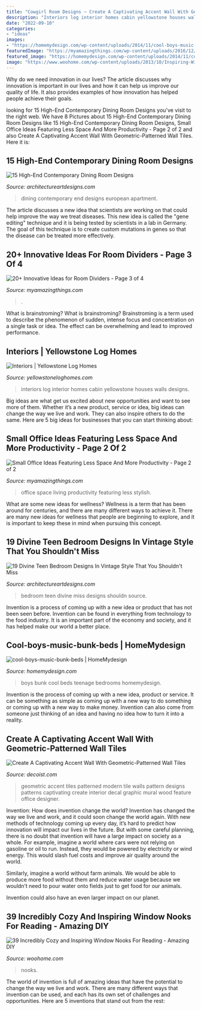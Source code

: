 ```yaml
---
title: "Cowgirl Room Designs ~ Create A Captivating Accent Wall With Geometric-patterned Wall Tiles"
description: "Interiors log interior homes cabin yellowstone houses walls designs"
date: "2022-09-10"
categories:
- "ideas"
images:
- "https://homemydesign.com/wp-content/uploads/2014/11/cool-boys-music-bunk-beds.jpg"
featuredImage: "https://myamazingthings.com/wp-content/uploads/2016/12/interior11.jpg"
featured_image: "https://homemydesign.com/wp-content/uploads/2014/11/cool-boys-music-bunk-beds.jpg"
image: "https://www.woohome.com/wp-content/uploads/2013/10/Inspiring-Window-Reading-Nook-17.jpg"
---
```



Why do we need innovation in our lives?
The article discusses why innovation is important in our lives and how it can help us improve our quality of life. It also provides examples of how innovation has helped people achieve their goals.

	

		
looking for 15 High-End Contemporary Dining Room Designs you've visit to the right web. We have 8 Pictures about 15 High-End Contemporary Dining Room Designs like 15 High-End Contemporary Dining Room Designs, Small Office Ideas Featuring Less Space And More Productivity - Page 2 of 2 and also Create A Captivating Accent Wall With Geometric-Patterned Wall Tiles. Here it is:
		
    
## 15 High-End Contemporary Dining Room Designs

<img loading=lazy src="https://www.architectureartdesigns.com/wp-content/uploads/2014/09/15-High-End-Contemporary-Dining-Room-Designs-4-630x945.jpg" onerror="this.onerror=null;this.src='https://tse1.mm.bing.net/th?id=OIP.esnzPzaUy7fJf3k5wRG5ggHaLH&amp;pid=15.1';" alt="15 High-End Contemporary Dining Room Designs">

_Source: architectureartdesigns.com_

>dining contemporary end designs european apartment. 

	

The article discusses a new idea that scientists are working on that could help improve the way we treat diseases. This new idea is called the "gene editing" technique and it is being tested by scientists in a lab in Germany. The goal of this technique is to create custom mutations in genes so that the disease can be treated more effectively.

    
## 20+ Innovative Ideas For Room Dividers - Page 3 Of 4

<img loading=lazy src="https://myamazingthings.com/wp-content/uploads/2016/12/interior11.jpg" onerror="this.onerror=null;this.src='https://tse1.mm.bing.net/th?id=OIP.4pcSKeTbG0vs9Px76wF5hQHaKX&amp;pid=15.1';" alt="20+ Innovative Ideas for Room Dividers - Page 3 of 4">

_Source: myamazingthings.com_

>. 

	

What is brainstroming?
What is brainstroming? Brainstroming is a term used to describe the phenomenon of sudden, intense focus and concentration on a single task or idea. The effect can be overwhelming and lead to improved performance.

    
## Interiors | Yellowstone Log Homes

<img loading=lazy src="https://www.yellowstoneloghomes.com/wp-content/uploads/2019/12/8L734544_2-1-768x1160.jpg" onerror="this.onerror=null;this.src='https://tse4.mm.bing.net/th?id=OIP.1DELkmaIQNTbTakfXmCj_AHaLL&amp;pid=15.1';" alt="Interiors | Yellowstone Log Homes">

_Source: yellowstoneloghomes.com_

>interiors log interior homes cabin yellowstone houses walls designs. 

	

Big ideas are what get us excited about new opportunities and want to see more of them. Whether it’s a new product, service or idea, big ideas can change the way we live and work. They can also inspire others to do the same. Here are 5 big ideas for businesses that you can start thinking about: 

    
## Small Office Ideas Featuring Less Space And More Productivity - Page 2 Of 2

<img loading=lazy src="http://myamazingthings.com/wp-content/uploads/2017/06/small-home-office-11.jpg" onerror="this.onerror=null;this.src='https://tse4.mm.bing.net/th?id=OIP._mlrkrEBiOh5gJGu0puD3AHaKA&amp;pid=15.1';" alt="Small Office Ideas Featuring Less Space And More Productivity - Page 2 of 2">

_Source: myamazingthings.com_

>office space living productivity featuring less stylish. 

	

What are some new ideas for wellness?
Wellness is a term that has been around for centuries, and there are many different ways to achieve it. There are many new ideas for wellness that people are beginning to explore, and it is important to keep these in mind when pursuing this concept.

    
## 19 Divine Teen Bedroom Designs In Vintage Style That You Shouldn&#039;t Miss

<img loading=lazy src="https://www.architectureartdesigns.com/wp-content/uploads/2016/10/15-11.jpg" onerror="this.onerror=null;this.src='https://tse3.mm.bing.net/th?id=OIP.7ZQ6lGCQQw2WW46-SxkTEQAAAA&amp;pid=15.1';" alt="19 Divine Teen Bedroom Designs In Vintage Style That You Shouldn&#039;t Miss">

_Source: architectureartdesigns.com_

>bedroom teen divine miss designs shouldn source. 

	

Invention is a process of coming up with a new idea or product that has not been seen before. Invention can be found in everything from technology to the food industry. It is an important part of the economy and society, and it has helped make our world a better place.

    
## Cool-boys-music-bunk-beds | HomeMydesign

<img loading=lazy src="https://homemydesign.com/wp-content/uploads/2014/11/cool-boys-music-bunk-beds.jpg" onerror="this.onerror=null;this.src='https://tse3.mm.bing.net/th?id=OIP.arxKMFBvh6647TTFDiY-vQHaLH&amp;pid=15.1';" alt="cool-boys-music-bunk-beds | HomeMydesign">

_Source: homemydesign.com_

>boys bunk cool beds teenage bedrooms homemydesign. 

	

Invention is the process of coming up with a new idea, product or service. It can be something as simple as coming up with a new way to do something or coming up with a new way to make money. Invention can also come from someone just thinking of an idea and having no idea how to turn it into a reality.

    
## Create A Captivating Accent Wall With Geometric-Patterned Wall Tiles

<img loading=lazy src="http://cdn.decoist.com/wp-content/uploads/2014/02/Geometric-wall-decal-ideas-for-modern-home.jpg" onerror="this.onerror=null;this.src='https://tse3.mm.bing.net/th?id=OIP.WdXl8_pSZDlZ0SFenhcAZQHaK3&amp;pid=15.1';" alt="Create A Captivating Accent Wall With Geometric-Patterned Wall Tiles">

_Source: decoist.com_

>geometric accent tiles patterned modern tile walls pattern designs patterns captivating create interior decal graphic mural wood feature office designer. 

	

Invention: How does invention change the world?
Invention has changed the way we live and work, and it could soon change the world again. With new methods of technology coming up every day, it’s hard to predict how innovation will impact our lives in the future. But with some careful planning, there is no doubt that invention will have a large impact on society as a whole. 
For example, imagine a world where cars were not relying on gasoline or oil to run. Instead, they would be powered by electricity or wind energy. This would slash fuel costs and improve air quality around the world. 

Similarly, imagine a world without farm animals. We would be able to produce more food without them and reduce water usage because we wouldn’t need to pour water onto fields just to get food for our animals. 

 Invention could also have an even larger impact on our planet.

    
## 39 Incredibly Cozy And Inspiring Window Nooks For Reading - Amazing DIY

<img loading=lazy src="https://www.woohome.com/wp-content/uploads/2013/10/Inspiring-Window-Reading-Nook-17.jpg" onerror="this.onerror=null;this.src='https://tse3.mm.bing.net/th?id=OIP.rC1YXZad2Y4mqAVXE5ultgHaJ4&amp;pid=15.1';" alt="39 Incredibly Cozy and Inspiring Window Nooks For Reading - Amazing DIY">

_Source: woohome.com_

>nooks. 

	

The world of invention is full of amazing ideas that have the potential to change the way we live and work. There are many different ways that invention can be used, and each has its own set of challenges and opportunities. Here are 5 inventions that stand out from the rest:

